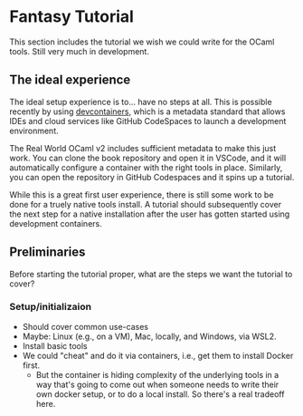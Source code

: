 # Fantasy Tutorial

This section includes the tutorial we wish we could write for the
OCaml tools.  Still very much in development.

## The ideal experience

The ideal setup experience is to... have no steps at all.
This is possible recently by using [devcontainers](https://containers.dev),
which is a metadata standard that allows IDEs and cloud services
like GitHub CodeSpaces to launch a development environment.

The Real World OCaml v2 includes sufficient metadata to make this
just work.  You can clone the book repository and open it in VSCode,
and it will automatically configure a container with the right tools
in place. Similarly, you can open the repository in GitHub Codespaces
and it spins up a tutorial.

While this is a great first user experience, there is still some
work to be done for a truely native tools install.  A tutorial should
subsequently cover the next step for a native installation after
the user has gotten started using development containers.

## Preliminaries

Before starting the tutorial proper, what are the steps we want the
tutorial to cover?

### Setup/initializaion

- Should cover common use-cases
- Maybe: Linux (e.g., on a VM), Mac, locally, and Windows, via WSL2.
- Install basic tools
- We could "cheat" and do it via containers, i.e., get them to install
  Docker first.
  - But the container is hiding complexity of the underlying tools in
    a way that's going to come out when someone needs to write their
    own docker setup, or to do a local install. So there's a real
    tradeoff here.
